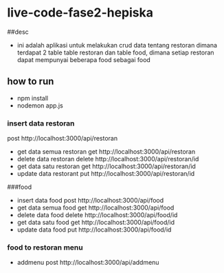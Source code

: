 # live-code-fase2-hepiska

##desc
- ini adalah aplikasi untuk melakukan crud data tentang restoran dimana terdapat 2 table table restoran dan table food,
dimana setiap restoran dapat mempunyai beberapa food sebagai food

## how to run
- npm install
- nodemon app.js

### insert data restoran
post http://localhost:3000/api/restoran
- get data semua restoran
get http://localhost:3000/api/restoran
- delete data restoran
delete http://localhost:3000/api/restoran/id
- get data satu restoran
get http://localhost:3000/api/restoran/id
- update data restorant
put http://localhost:3000/api/restoran/id

###food
- insert data food
post http://localhost:3000/api/food
- get data semua food
get http://localhost:3000/api/food
- delete data food
delete http://localhost:3000/api/food/id
- get data satu food
get http://localhost:3000/api/food/id
- update data food
put http://localhost:3000/api/food/id

### food to restoran menu
- addmenu
post http://localhost:3000/api/addmenu

